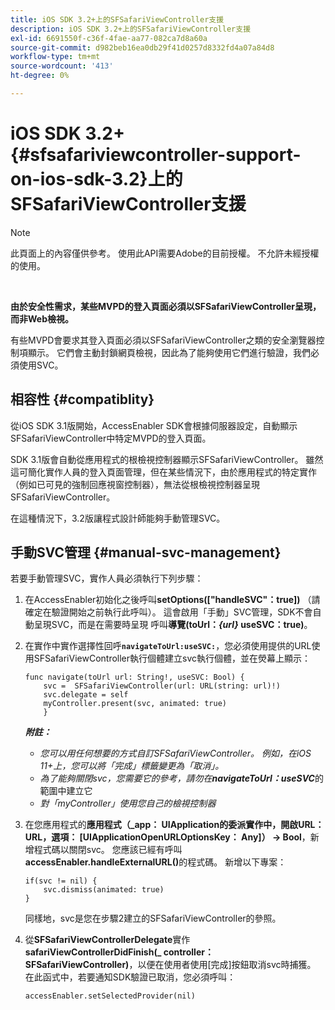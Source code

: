 ```yaml
---
title: iOS SDK 3.2+上的SFSafariViewController支援
description: iOS SDK 3.2+上的SFSafariViewController支援
exl-id: 6691550f-c36f-4fae-aa77-082ca7d8a60a
source-git-commit: d982beb16ea0db29f41d0257d8332fd4a07a84d8
workflow-type: tm+mt
source-wordcount: '413'
ht-degree: 0%

---
```


# iOS SDK 3.2+ {#sfsafariviewcontroller-support-on-ios-sdk-3.2}上的SFSafariViewController支援

>[!NOTE]
>
>此頁面上的內容僅供參考。 使用此API需要Adobe的目前授權。 不允許未經授權的使用。

</br>


**由於安全性需求，某些MVPD的登入頁面必須以SFSafariViewController呈現，而非Web檢視。**

有些MVPD會要求其登入頁面必須以SFSafariViewController之類的安全瀏覽器控制項顯示。 它們會主動封鎖網頁檢視，因此為了能夠使用它們進行驗證，我們必須使用SVC。

## 相容性 {#compatiblity}

從iOS SDK 3.1版開始，AccessEnabler SDK會根據伺服器設定，自動顯示SFSafariViewController中特定MVPD的登入頁面。

SDK 3.1版會自動從應用程式的根檢視控制器顯示SFSafariViewController。 雖然這可簡化實作人員的登入頁面管理，但在某些情況下，由於應用程式的特定實作（例如已可見的強制回應視窗控制器），無法從根檢視控制器呈現SFSafariViewController。

在這種情況下，3.2版讓程式設計師能夠手動管理SVC。

## 手動SVC管理 {#manual-svc-management}

若要手動管理SVC，實作人員必須執行下列步驟：


1. 在AccessEnabler初始化之後呼叫&#x200B;**setOptions([&quot;handleSVC&quot;：true])** （請確定在驗證開始之前執行此呼叫）。 這會啟用「手動」SVC管理，SDK不會自動呈現SVC，而是在需要時呈現     呼叫&#x200B;**導覽(toUrl：*{url}* useSVC：true)**。

1. 在實作中實作選擇性回呼&#x200B;**`navigateToUrl:useSVC:`**，您必須使用提供的URL使用SFSafariViewController執行個體建立svc執行個體，並在熒幕上顯示：

   ```obj-c
   func navigate(toUrl url: String!, useSVC: Bool) {
       svc =  SFSafariViewController(url: URL(string: url)!)
       svc.delegate = self
       myController.present(svc, animated: true)
       }
   ```

   ***附註：***

   - *您可以用任何想要的方式自訂SFSafariViewController。 例如，在iOS 11+上，您可以將「完成」標籤變更為「取消」。*
   - *為了能夠關閉svc，您需要它的參考，請勿在&#x200B;**navigateToUrl：useSVC***的範圍中建立它
   - *對「myController」使用您自己的檢視控制器*


1. 在您應用程式的&#x200B;**應用程式（\_app： UIApplication的委派實作中，開啟URL： URL，選項： \[UIApplicationOpenURLOptionsKey： Any\]） -\> Bool**，新增程式碼以關閉svc。 您應該已經有呼叫&#x200B;**accessEnabler.handleExternalURL()**&#x200B;的程式碼。 新增以下專案：

   ```obj-c
   if(svc != nil) {
       svc.dismiss(animated: true)
   }
   ```

   同樣地，svc是您在步驟2建立的SFSafariViewController的參照。


1. 從&#x200B;**SFSafariViewControllerDelegate**&#x200B;實作&#x200B;**safariViewControllerDidFinish(\_ controller： SFSafariViewController)**，以便在使用者使用[完成]按鈕取消svc時捕獲。 在此函式中，若要通知SDK驗證已取消，您必須呼叫：

   ```obj-c
   accessEnabler.setSelectedProvider(nil)
   ```
